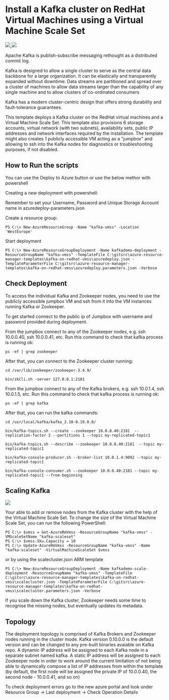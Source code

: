 # Install a Kafka cluster on RedHat Virtual Machines using a Virtual Machine Scale Set

<a href="https://portal.azure.com/#create/Microsoft.Template/uri/https%3A%2F%2Fraw.githubusercontent.com%2FSaschaDittmann%2Fazure-resource-manager-templates%2Fmaster%2Fkafka-on-redhat-vmss%2Fazuredeploy.json" target="_blank">
    <img src="http://azuredeploy.net/deploybutton.png"/>
</a>
<a href="http://armviz.io/#/?load=https%3A%2F%2Fraw.githubusercontent.com%2FSaschaDittmann%2Fazure-resource-manager-templates%2Fmaster%2Fkafka-on-redhat-vmss%2Fazuredeploy.json" target="_blank">
    <img src="http://armviz.io/visualizebutton.png"/>
</a>

Apache Kafka is publish-subscribe messaging rethought as a distributed commit log.

Kafka is designed to allow a single cluster to serve as the central data backbone for a large organization. It can be elastically and transparently expanded without downtime. Data streams are partitioned and spread over a cluster of machines to allow data streams larger than the capability of any single machine and to allow clusters of co-ordinated consumers

Kafka has a modern cluster-centric design that offers strong durability and fault-tolerance guarantees.

This template deploys a Kafka cluster on the RedHat virtual machines and a Virtual Machine Scale Set. 
This template also provisions 6 storage accounts, virtual network (with two subnets), availability sets, public IP addresses and network interfaces required by the installation.
The template might also creates 1 publicly accessible VM acting as a "jumpbox" and allowing to ssh into the Kafka nodes for diagnostics or troubleshooting purposes, if not disabled.

How to Run the scripts
----------------------

You can use the Deploy to Azure button or use the below methor with powershell

Creating a new deployment with powershell:

Remember to set your Username, Password and Unique Storage Account name in azuredeploy-parameters.json

Create a resource group:

    PS C:\> New-AzureResourceGroup -Name "kafka-vmss" -Location 'WestEurope'

Start deployment

    PS C:\> New-AzureResourceGroupDeployment -Name kafkademo-deployment -ResourceGroupName "kafka-vmss" -TemplateFile C:\gitsrc\azure-resource-manager-templates\kafka-on-redhat-vmss\azuredeploy.json -TemplateParameterFile C:\gitsrc\azure-resource-manager-templates\kafka-on-redhat-vmss\azuredeploy.parameters.json -Verbose
    
Check Deployment
----------------

To access the individual Kafka and Zookeeper nodes, you need to use the publicly accessible jumpbox VM and ssh from it into the VM instances running Kafka or Zookeeper.

To get started connect to the public ip of Jumpbox with username and password provided during deployment.

From the jumpbox connect to any of the Zookeeper nodes, e.g. ssh 10.0.0.40, ssh 10.0.0.41, etc.
Run this command to check that kafka process is running ok: 

	ps -ef | grep zookeeper 

After that, you can connect to the Zookeeper cluster running:

	cd /var/lib/zookeeper/zookeeper-3.4.9/

    bin/zkCli.sh -server 127.0.0.1:2181

From the jumpbox connect to any of the Kafka brokers, e.g. ssh 10.0.1.4, ssh 10.0.1.5, etc.
Run this command to check that kafka process is running ok: 

	ps -ef | grep kafka 

After that, you can run the kafka commands:

	cd /usr/local/kafka/kafka_2.10-0.10.0.0/

	bin/kafka-topics.sh --create --zookeeper 10.0.0.40:2181  --replication-factor 2 --partitions 1 --topic my-replicated-topic1

	bin/kafka-topics.sh --describe --zookeeper 10.0.0.40:2181  --topic my-replicated-topic1

	bin/kafka-console-producer.sh --broker-list 10.0.1.4:9092 --topic my-replicated-topic1
	
	bin/kafka-console-consumer.sh --zookeeper 10.0.0.40:2181 --topic my-replicated-topic1 --from-beginning

Scaling Kafka
-------------

<a href="https://portal.azure.com/#create/Microsoft.Template/uri/https%3A%2F%2Fraw.githubusercontent.com%2FSaschaDittmann%2Fazure-resource-manager-templates%2Fmaster%2Fkafka-on-redhat-vmss%2Fscalecluster.json" target="_blank">
    <img src="http://azuredeploy.net/deploybutton.png"/>
</a>

Your able to add or remove nodes from the Kafka cluster with the help of the Virtual Machine Scale Set.
To change the size of the Virtual Machine Scale Set, you can run the following PowerShell:

    PS C:\> $vmss = Get-AzureRmVmss -ResourceGroupName "kafka-vmss" -VMScaleSetName "kafka-scaleset"
    PS C:\> $vmss.Sku.Capacity = 10
    PS C:\> Update-AzureRmVmss -ResourceGroupName "kafka-vmss" -Name "kafka-scaleset" -VirtualMachineScaleSet $vmss

or by using the scalecluster.json ARM template

    PS C:\> New-AzureResourceGroupDeployment -Name kafkademo-scale-deployment -ResourceGroupName "kafka-vmss" -TemplateFile C:\gitsrc\azure-resource-manager-templates\kafka-on-redhat-vmss\scalecluster.json -TemplateParameterFile C:\gitsrc\azure-resource-manager-templates\kafka-on-redhat-vmss\scalecluster.parameters.json -Verbose

If you scale down the Kafka cluster, Zookeeper needs some time to recognise the missing nodes, but eventually updates its metadata.

Topology
--------

The deployment topology is comprised of Kafka Brokers and Zookeeper nodes running in the cluster mode.
Kafka version 0.10.0.0 is the default version and can be changed to any pre-built binaries avaiable on Kafka repo.
A dynamic IP address will be assigned to each Kafka node in a separate subnet named kafka.
A static IP address will be assigned to each Zookeeper node in order to work around the current limitation of not being able to dynamically compose a list of IP addresses from within the template (by default, the first node will be assigned the private IP of 10.0.0.40, the second node - 10.0.0.41, and so on)

To check deployment errors go to the new azure portal and look under Resource Group -> Last deployment -> Check Operation Details
